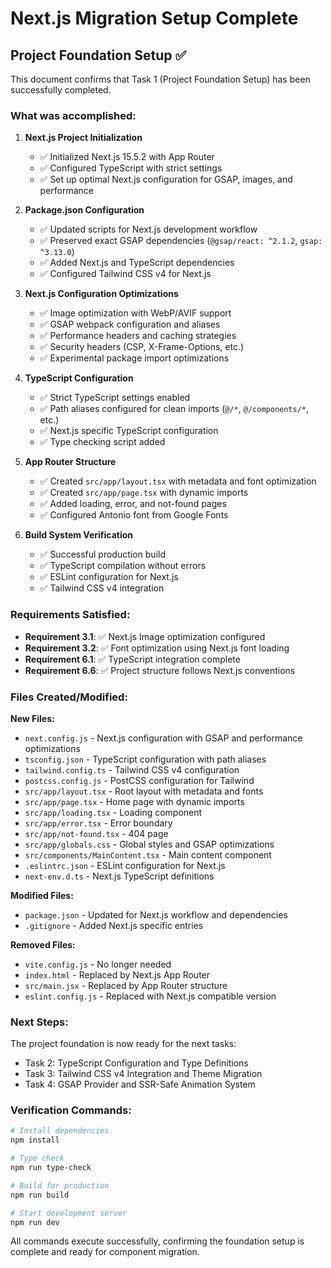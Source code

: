 # Next.js Migration Setup Complete

## Project Foundation Setup ✅

This document confirms that Task 1 (Project Foundation Setup) has been successfully completed.

### What was accomplished:

1. **Next.js Project Initialization**

   - ✅ Initialized Next.js 15.5.2 with App Router
   - ✅ Configured TypeScript with strict settings
   - ✅ Set up optimal Next.js configuration for GSAP, images, and performance

2. **Package.json Configuration**

   - ✅ Updated scripts for Next.js development workflow
   - ✅ Preserved exact GSAP dependencies (`@gsap/react: ^2.1.2`, `gsap: ^3.13.0`)
   - ✅ Added Next.js and TypeScript dependencies
   - ✅ Configured Tailwind CSS v4 for Next.js

3. **Next.js Configuration Optimizations**

   - ✅ Image optimization with WebP/AVIF support
   - ✅ GSAP webpack configuration and aliases
   - ✅ Performance headers and caching strategies
   - ✅ Security headers (CSP, X-Frame-Options, etc.)
   - ✅ Experimental package import optimizations

4. **TypeScript Configuration**

   - ✅ Strict TypeScript settings enabled
   - ✅ Path aliases configured for clean imports (`@/*`, `@/components/*`, etc.)
   - ✅ Next.js specific TypeScript configuration
   - ✅ Type checking script added

5. **App Router Structure**

   - ✅ Created `src/app/layout.tsx` with metadata and font optimization
   - ✅ Created `src/app/page.tsx` with dynamic imports
   - ✅ Added loading, error, and not-found pages
   - ✅ Configured Antonio font from Google Fonts

6. **Build System Verification**
   - ✅ Successful production build
   - ✅ TypeScript compilation without errors
   - ✅ ESLint configuration for Next.js
   - ✅ Tailwind CSS v4 integration

### Requirements Satisfied:

- **Requirement 3.1**: ✅ Next.js Image optimization configured
- **Requirement 3.2**: ✅ Font optimization using Next.js font loading
- **Requirement 6.1**: ✅ TypeScript integration complete
- **Requirement 6.6**: ✅ Project structure follows Next.js conventions

### Files Created/Modified:

**New Files:**

- `next.config.js` - Next.js configuration with GSAP and performance optimizations
- `tsconfig.json` - TypeScript configuration with path aliases
- `tailwind.config.ts` - Tailwind CSS v4 configuration
- `postcss.config.js` - PostCSS configuration for Tailwind
- `src/app/layout.tsx` - Root layout with metadata and fonts
- `src/app/page.tsx` - Home page with dynamic imports
- `src/app/loading.tsx` - Loading component
- `src/app/error.tsx` - Error boundary
- `src/app/not-found.tsx` - 404 page
- `src/app/globals.css` - Global styles and GSAP optimizations
- `src/components/MainContent.tsx` - Main content component
- `.eslintrc.json` - ESLint configuration for Next.js
- `next-env.d.ts` - Next.js TypeScript definitions

**Modified Files:**

- `package.json` - Updated for Next.js workflow and dependencies
- `.gitignore` - Added Next.js specific entries

**Removed Files:**

- `vite.config.js` - No longer needed
- `index.html` - Replaced by Next.js App Router
- `src/main.jsx` - Replaced by App Router structure
- `eslint.config.js` - Replaced with Next.js compatible version

### Next Steps:

The project foundation is now ready for the next tasks:

- Task 2: TypeScript Configuration and Type Definitions
- Task 3: Tailwind CSS v4 Integration and Theme Migration
- Task 4: GSAP Provider and SSR-Safe Animation System

### Verification Commands:

```bash
# Install dependencies
npm install

# Type check
npm run type-check

# Build for production
npm run build

# Start development server
npm run dev
```

All commands execute successfully, confirming the foundation setup is complete and ready for component migration.
